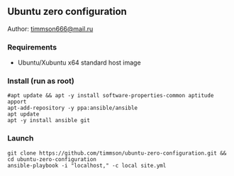 ## Ubuntu zero configuration

Author: [timmson666@mail.ru](mailto:timmson666@mail.ru)

### Requirements

 * Ubuntu/Xubuntu x64 standard host image

### Install (run as root)
```
#apt update && apt -y install software-properties-common aptitude apport
apt-add-repository -y ppa:ansible/ansible
apt update
apt -y install ansible git
```

### Launch
```
git clone https://github.com/timmson/ubuntu-zero-configuration.git && cd ubuntu-zero-configuration 
ansible-playbook -i "localhost," -c local site.yml
```


